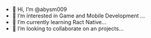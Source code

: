 - 👋 Hi, I’m @abysm009
- 👀 I’m interested in Game and Mobile Development ...
- 🌱 I’m currently learning Ract Native...
- 💞️ I’m looking to collaborate on an projects...
